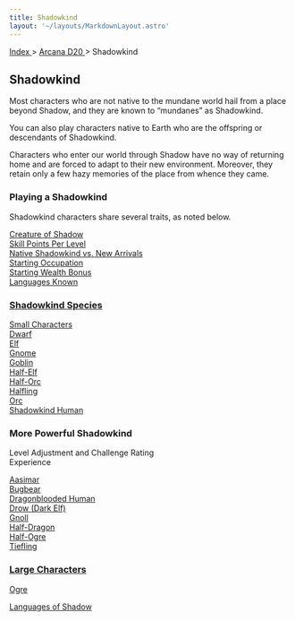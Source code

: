 ```yaml
---
title: Shadowkind
layout: '~/layouts/MarkdownLayout.astro'
---
```


[ Index ](/) > [ Arcana D20 ](/arcana.d20.srd) > Shadowkind

## Shadowkind

Most characters who are not native to the mundane world hail from a place
beyond Shadow, and they are known to “mundanes” as Shadowkind.

You can also play characters native to Earth who are the offspring or
descendants of Shadowkind.

Characters who enter our world through Shadow have no way of returning home
and are forced to adapt to their new environment. Moreover, they retain only a
few hazy memories of the place from whence they came.

### Playing a Shadowkind

Shadowkind characters share several traits, as noted below.

[Creature of Shadow](/arcana.d20.srd/shadowkind/creature.of.shadow)  
[Skill Points Per Level](/arcana.d20.srd/shadowkind/skill.points.per.level)  
[Native Shadowkind vs. New Arrivals](/arcana.d20.srd/shadowkind/native.shadowkind.vs.new.arrivals)  
[Starting Occupation](/arcana.d20.srd/shadowkind/starting.occupation)  
[Starting Wealth Bonus](/arcana.d20.srd/shadowkind/starting.wealth.bonus)  
[Languages Known](/arcana.d20.srd/shadowkind/languages.known)

###  [Shadowkind Species](/arcana.d20.srd/shadowkind/shadowkind.species) 
[Small Characters](/arcana.d20.srd/shadowkind/small.characters)     
[Dwarf](/arcana.d20.srd/shadowkind/dwarf)   
[Elf](/arcana.d20.srd/shadowkind/elf)   
[Gnome](/arcana.d20.srd/shadowkind/gnome)   
[Goblin](/arcana.d20.srd/shadowkind/goblin)     
[Half-Elf](/arcana.d20.srd/shadowkind/half.elf)     
[Half-Orc](/arcana.d20.srd/shadowkind/half.orc)     
[Halfling](/arcana.d20.srd/shadowkind/halfling)     
[Orc](/arcana.d20.srd/shadowkind/orc)   
[Shadowkind Human](/arcana.d20.srd/shadowkind/shadowkind.human) 

### More Powerful Shadowkind
Level Adjustment and Challenge Rating  
Experience

[Aasimar](/arcana.d20.srd/shadowkind/aasimar)  
[Bugbear](/arcana.d20.srd/shadowkind/bugbear)  
[Dragonblooded Human](/arcana.d20.srd/shadowkind/dragonblooded.human)  
[Drow (Dark Elf)](/arcana.d20.srd/shadowkind/drow.dark.elf)  
[Gnoll](/arcana.d20.srd/shadowkind/gnoll)  
[Half-Dragon](/arcana.d20.srd/shadowkind/half.dragon)  
[Half-Ogre](/arcana.d20.srd/shadowkind/half.ogre)  
[Tiefling](/arcana.d20.srd/shadowkind/tiefling)

### [Large Characters](/arcana.d20.srd/shadowkind/large.characters)

[Ogre](/arcana.d20.srd/shadowkind/ogre)

[Languages of Shadow](/arcana.d20.srd/shadowkind/languages.of.shadow)

